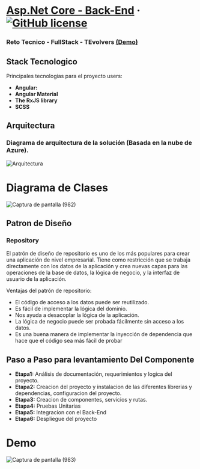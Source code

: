# [Asp.Net Core - Back-End](https://angular.com/) &middot; [![GitHub license](https://img.shields.io/badge/license-MIT-blue.svg)](https://github.com/facebook/react/blob/main/LICENSE) 

### Reto Tecnico - FullStack - TEvolvers [(Demo)](https://reactjs.org/docs/getting-started.html) 

## Stack Tecnologico

Principales tecnologias para el proyecto users:

* **Angular:** 
* **Angular Material** 
* **The RxJS library**
* **SCSS** 

## Arquitectura

### Diagrama de arquitectura de la solución (Basada en la nube de Azure). 

![Arquitectura](https://user-images.githubusercontent.com/42001590/206023489-32c65f64-d02a-48fe-b0ad-76502b3d6b56.png)

# Diagrama de Clases

![Captura de pantalla (982)](https://user-images.githubusercontent.com/42001590/216451131-1b189b36-0d8b-45be-9a96-47c4431a86ee.png)

## Patron de Diseño

### Repository
El patrón de diseño de repositorio es uno de los más populares para crear una aplicación de nivel empresarial. Tiene como restricción que se trabaja directamente con los datos de la aplicación y crea nuevas capas para las operaciones de la base de datos, la lógica de negocio, y la interfaz de usuario de la aplicación.

Ventajas del patrón de repositorio:

*    El código de acceso a los datos puede ser reutilizado.
*    Es fácil de implementar la lógica del dominio.
*    Nos ayuda a desacoplar la lógica de la aplicación.
*    La lógica de negocio puede ser probada fácilmente sin acceso a los datos.
*    Es una buena manera de implementar la inyección de dependencia que hace que el código sea más fácil de probar

## Paso a Paso para levantamiento Del Componente

* **Etapa1:** Análisis de documentación, requerimientos y logica del proyecto.
* **Etapa2:** Creacion del proyecto y instalacion de las diferentes librerias y dependencias, configuracion del proyecto.
* **Etapa3:** Creacion de componentes, servicios y rutas.
* **Etapa4:** Pruebas Unitarias
* **Etapa5:** Integracion con el Back-End
* **Etapa6:** Despliegue del proyecto

# Demo

![Captura de pantalla (983)](https://user-images.githubusercontent.com/42001590/216455204-f6b4e799-4db2-471e-ad35-7b7bd73831eb.png)


